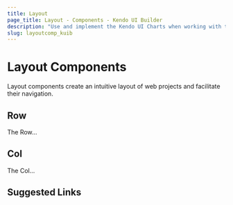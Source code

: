 ```yaml
---
title: Layout
page_title: Layout - Components - Kendo UI Builder
description: "Use and implement the Kendo UI Charts when working with the Kendo UI Builder tool for creating and managing Angular and AngularJS-based web applications."
slug: layoutcomp_kuib
---
```


# Layout Components

Layout components create an intuitive layout of web projects and facilitate their navigation.  

## Row

The Row...

<!-- screen -->

## Col

The Col...

<!-- screen -->

## Suggested Links
